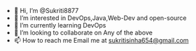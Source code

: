 - 👋 Hi, I’m @Sukriti8877
- 👀 I’m interested in  DevOps,Java,Web-Dev and open-source
- 🌱 I’m currently learning DevOps
- 💞️ I’m looking to collaborate on Any of the above 
- 📫 How to reach me Email me at sukritisinha654@gmail.com

<!---
Sukriti8877/Sukriti8877 is a ✨ special ✨ repository because its `README.md` (this file) appears on your GitHub profile.
You can click the Preview link to take a look at your changes.
--->
